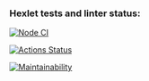 ### Hexlet tests and linter status:

[![Node CI](https://github.com/OverNovik/frontend-project-lvl1/workflows/hexlet-check/badge.svg)](https://github.com/OverNovik/frontend-project-lvl1/actions)

[![Actions Status](https://github.com/OverNovik/frontend-project-lvl1/workflows/hexlet-check/badge.svg)](https://github.com/OverNovik/frontend-project-lvl1/actions)

[![Maintainability](https://api.codeclimate.com/v1/badges/f1dd62fbea5e7a1a7996/maintainability)](https://codeclimate.com/github/OverNovik/frontend-project-lvl1/maintainability)
